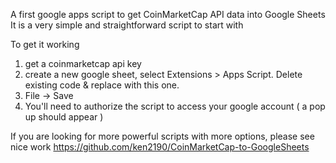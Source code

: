 A first google apps script to get CoinMarketCap API data into Google Sheets
It is a very simple and straightforward script to start with

To get it working
1. get a coinmarketcap api key
2. create a new google sheet, select Extensions > Apps Script. Delete existing code & replace with this one.
3. File -> Save
4. You'll need to authorize the script to access your google account ( a pop up should appear )

If you are looking for more powerful scripts with more options, please see nice work https://github.com/ken2190/CoinMarketCap-to-GoogleSheets
